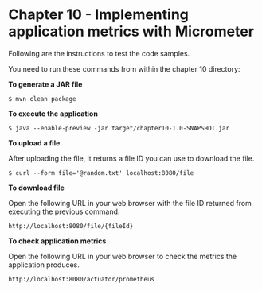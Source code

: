 # Chapter 10 - Implementing application metrics with Micrometer
Following are the instructions to test the code samples.

You need to run these commands from within the chapter 10 directory:

**To generate a JAR file**
```
$ mvn clean package
```

**To execute the application**
```
$ java --enable-preview -jar target/chapter10-1.0-SNAPSHOT.jar   
```

**To upload a file**

After uploading the file, it returns a file ID you can use to download the file.
```
$ curl --form file='@random.txt' localhost:8080/file
```

**To download file**

Open the following URL in your web browser with the file ID returned from executing the previous command.
```
http://localhost:8080/file/{fileId}
```

**To check application metrics**

Open the following URL in your web browser to check the metrics the application produces.
```
http://localhost:8080/actuator/prometheus
```
